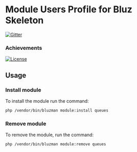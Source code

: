 # Module Users Profile for Bluz Skeleton

[![Gitter](https://badges.gitter.im/Join%20Chat.svg)](https://gitter.im/bluzphp/main)

### Achievements

[![License](https://poser.pugx.org/bluzphp/module-queues/license)](https://packagist.org/packages/bluzphp/module-queues)

Usage
-------------------------
### Install module
To install the module run the command:
  
```bash
php /vendor/bin/bluzman module:install queues
```

### Remove module
To remove the module, run the command:
    
```bash
php /vendor/bin/bluzman module:remove queues
```
